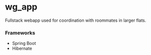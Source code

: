 # wg_app
Fullstack webapp used for coordination with roommates in larger flats.

### Frameworks
* Spring Boot
* Hibernate
